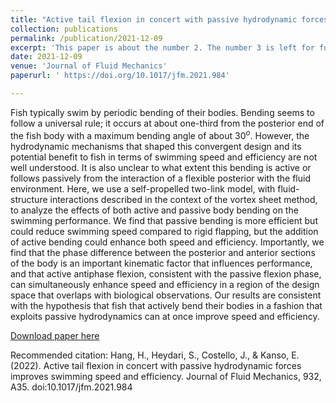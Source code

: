 ```yaml
---
title: "Active tail flexion in concert with passive hydrodynamic forces improves swimming speed and efficiency"
collection: publications
permalink: /publication/2021-12-09
excerpt: 'This paper is about the number 2. The number 3 is left for future work.'
date: 2021-12-09
venue: 'Journal of Fluid Mechanics'
paperurl: ' https://doi.org/10.1017/jfm.2021.984'

---
```

Fish typically swim by periodic bending of their bodies. Bending seems to follow a universal rule; it occurs at about one-third from the posterior end of the fish body with a maximum bending angle of about $30^o$. However, the hydrodynamic mechanisms that shaped this convergent design and its potential benefit to fish in terms of swimming speed and efficiency are not well understood. It is also unclear to what extent this bending is active or follows passively from the interaction of a flexible posterior with the fluid environment. Here, we use a self-propelled two-link model, with fluid-structure interactions described in the context of the vortex sheet method, to analyze the effects of both active and passive body bending on the swimming performance. We find that passive bending is more efficient but could reduce swimming speed compared to rigid flapping, but the addition of active bending could enhance both speed and efficiency. Importantly, we find that the phase difference between the posterior and anterior sections of the body is an important kinematic factor that influences performance, and that active antiphase flexion, consistent with the passive flexion phase, can simultaneously enhance speed and efficiency in a region of the design space that overlaps with biological observations. Our results are consistent with the hypothesis that fish that actively bend their bodies in a fashion that exploits passive hydrodynamics can at once improve speed and efficiency. 

[Download paper here](https://doi.org/10.1017/jfm.2021.984)

Recommended citation: Hang, H., Heydari, S., Costello, J., & Kanso, E. (2022). Active tail flexion in concert with passive hydrodynamic forces improves swimming speed and efficiency. Journal of Fluid Mechanics, 932, A35. doi:10.1017/jfm.2021.984